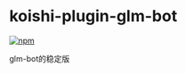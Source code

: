 # koishi-plugin-glm-bot

[![npm](https://img.shields.io/npm/v/koishi-plugin-glm-bot?style=flat-square)](https://www.npmjs.com/package/koishi-plugin-glm-bot)

glm-bot的稳定版
